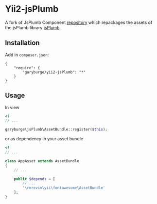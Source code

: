 # Yii2-jsPlumb

A fork of JsPlumb Component [repository](https://github.com/laboro/jsPlumb) which repackages the assets of the jsPlumb library [jsPlumb](http://jsplumb.org/).

Installation
------------
Add in `composer.json`:
```
{
    "require": {
        "garyburge/yii2-jsPlumb": "*"
    }
}
```

Usage
-----
In view
```php
<?
// ...

garyburge\jsPlumb\AssetBundle::register($this);

```

or as dependency in your asset bundle
```php
<?
// ...

class AppAsset extends AssetBundle
{
	// ...

	public $depends = [
		// ...
		'\rmrevin\yii\fontawesome\AssetBundle'
	];
}

```
